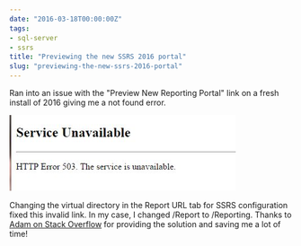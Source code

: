 ```yaml
---
date: "2016-03-18T00:00:00Z"
tags:
- sql-server
- ssrs
title: "Previewing the new SSRS 2016 portal"
slug: "previewing-the-new-ssrs-2016-portal"
---
```


Ran into an issue with the "Preview New Reporting Portal" link on a fresh install of 2016 giving me a not found error.

![SNAG-0031](images/SNAG-0031_kxyjti.png)

Changing the virtual directory in the Report URL tab for SSRS configuration fixed this invalid link. In my case, I changed /Report to /Reporting.
Thanks to [Adam on Stack Overflow](http://stackoverflow.com/questions/34410218/access-ssrs-2016-new-reporting-portal) for providing the solution and saving me a lot of time!
